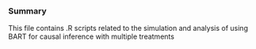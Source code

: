 ### Summary

This file contains .R scripts related to the simulation and analysis of using BART for causal inference with multiple treatments